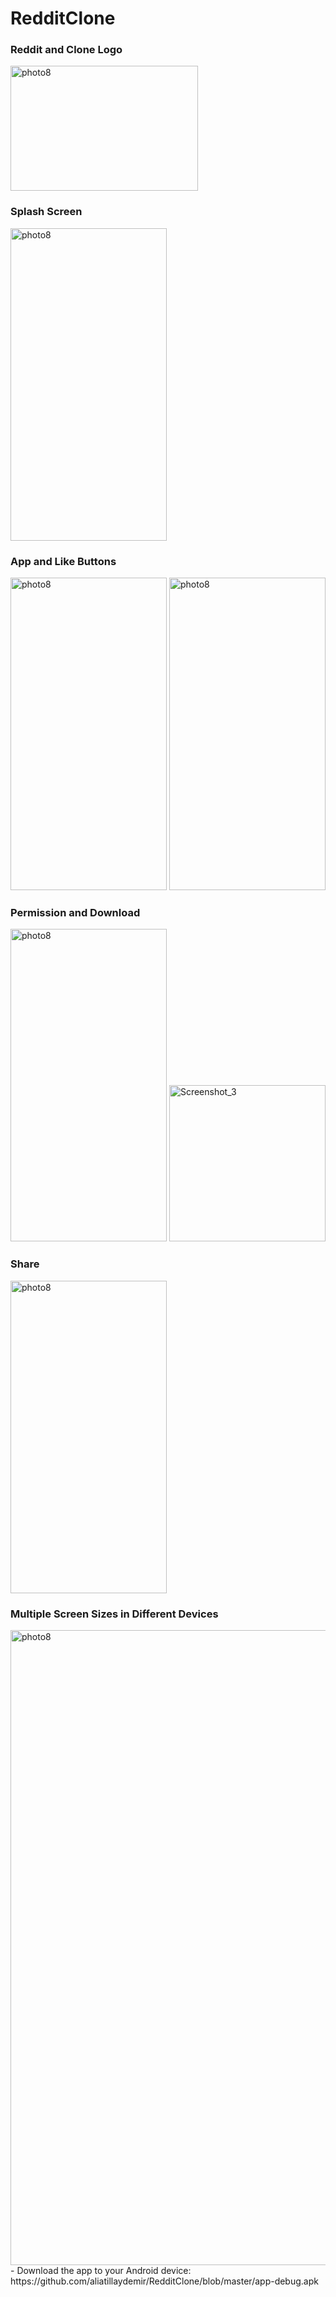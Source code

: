 # RedditClone

### Reddit and Clone Logo
<img width="300" height="200" alt="photo8" src="https://user-images.githubusercontent.com/43906043/178158418-39a45e41-b761-419d-b5f0-77a04cacf205.png">

### Splash Screen
<img width="250" height="500" alt="photo8" src="https://user-images.githubusercontent.com/43906043/178158420-7ac1939d-212a-4b8b-82c0-3c0421acfb02.png">

### App and Like Buttons
<img width="250" height="500" alt="photo8" src="https://user-images.githubusercontent.com/43906043/178158423-dd0b6e37-3935-4692-a8ae-e5226a099b62.png"> <img width="250" height="500" alt="photo8" src="https://user-images.githubusercontent.com/43906043/178158424-8e767036-cfef-4991-ba86-835db6bc26a5.png">

### Permission and Download
<img width="250" height="500" alt="photo8" src="https://user-images.githubusercontent.com/43906043/178158426-8daea02b-328b-46db-a8e1-bc0b9de85a6c.png"> <img width="250" alt="Screenshot_3" src="https://user-images.githubusercontent.com/43906043/178158989-fe5d1edf-4af8-4ea5-92a7-07ab9f8a59d2.png">

### Share 
<img width="250" height="500" alt="photo8" src="https://user-images.githubusercontent.com/43906043/178158427-79608dd5-c621-4910-9dab-f54508c51194.png">

### Multiple Screen Sizes in Different Devices
<img width="1016" alt="photo8" src="https://user-images.githubusercontent.com/43906043/178158428-9113189e-1e9c-4c46-ae47-8e4c91c7bd9e.png">

<br/>
- Download the app to your Android device: https://github.com/aliatillaydemir/RedditClone/blob/master/app-debug.apk
